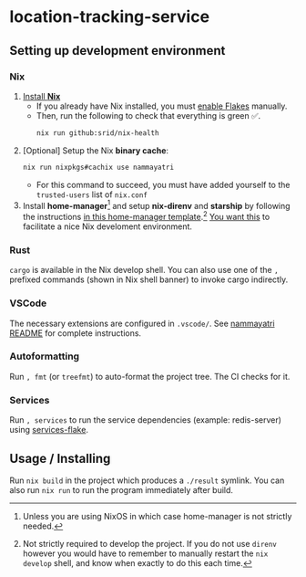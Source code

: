 # location-tracking-service

## Setting up development environment

### Nix

1. [Install **Nix**](https://github.com/DeterminateSystems/nix-installer#the-determinate-nix-installer)
    - If you already have Nix installed, you must [enable Flakes](https://nixos.wiki/wiki/Flakes#Enable_flakes) manually.
    - Then, run the following to check that everything is green ✅.
        ```sh
        nix run github:srid/nix-health
        ```
1. [Optional] Setup the Nix **binary cache**:
    ```sh
    nix run nixpkgs#cachix use nammayatri
    ```
    - For this command to succeed, you must have added yourself to the `trusted-users` list of `nix.conf`
1. Install **home-manager**[^hm] and setup **nix-direnv** and **starship** by following the instructions [in this home-manager template](https://github.com/juspay/nix-dev-home).[^direnv] [You want this](https://haskell.flake.page/direnv) to facilitate a nice Nix develoment environment.

[^hm]: Unless you are using NixOS in which case home-manager is not strictly needed.
[^direnv]: Not strictly required to develop the project. If you do not use `direnv` however you would have to remember to manually restart the `nix develop` shell, and know when exactly to do this each time.

### Rust

`cargo` is available in the Nix develop shell. You can also use one of the `,` prefixed commands (shown in Nix shell banner) to invoke cargo indirectly. 

### VSCode

The necessary extensions are configured in `.vscode/`. See [nammayatri README](https://github.com/nammayatri/nammayatri/tree/main/Backend#visual-studio-code) for complete instructions.

### Autoformatting

Run `, fmt` (or `treefmt`) to auto-format the project tree. The CI checks for it.

### Services

Run `, services` to run the service dependencies (example: redis-server) using [services-flake](https://github.com/juspay/services-flake).   

## Usage / Installing

Run `nix build` in the project which produces a `./result` symlink. You can also run `nix run` to run the program immediately after build.

